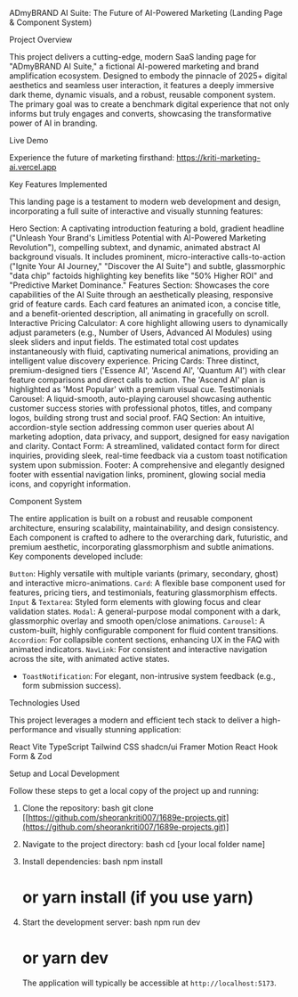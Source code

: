  ADmyBRAND AI Suite: The Future of AI-Powered Marketing (Landing Page & Component System)

 Project Overview

This project delivers a cutting-edge, modern SaaS landing page for "ADmyBRAND AI Suite," a fictional AI-powered marketing and brand amplification ecosystem. Designed to embody the pinnacle of 2025+ digital aesthetics and seamless user interaction, it features a deeply immersive dark theme, dynamic visuals, and a robust, reusable component system. The primary goal was to create a benchmark digital experience that not only informs but truly engages and converts, showcasing the transformative power of AI in branding.

Live Demo

Experience the future of marketing firsthand:
https://kriti-marketing-ai.vercel.app

 Key Features Implemented

This landing page is a testament to modern web development and design, incorporating a full suite of interactive and visually stunning features:

Hero Section:
A captivating introduction featuring a bold, gradient headline ("Unleash Your Brand's Limitless Potential with AI-Powered Marketing Revolution"), compelling subtext, and dynamic, animated abstract AI background visuals. It includes prominent, micro-interactive calls-to-action ("Ignite Your AI Journey," "Discover the AI Suite") and subtle, glassmorphic "data chip" factoids highlighting key benefits like "50% Higher ROI" and "Predictive Market Dominance."
Features Section:
Showcases the core capabilities of the AI Suite through an aesthetically pleasing, responsive grid of feature cards. Each card features an animated icon, a concise title, and a benefit-oriented description, all animating in gracefully on scroll.
Interactive Pricing Calculator:
A core highlight allowing users to dynamically adjust parameters (e.g., Number of Users, Advanced AI Modules) using sleek sliders and input fields. The estimated total cost updates instantaneously with fluid, captivating numerical animations, providing an intelligent value discovery experience.
Pricing Cards:
Three distinct, premium-designed tiers ('Essence AI', 'Ascend AI', 'Quantum AI') with clear feature comparisons and direct calls to action. The 'Ascend AI' plan is highlighted as 'Most Popular' with a premium visual cue.
Testimonials Carousel:
A liquid-smooth, auto-playing carousel showcasing authentic customer success stories with professional photos, titles, and company logos, building strong trust and social proof.
FAQ Section: An intuitive, accordion-style section addressing common user queries about AI marketing adoption, data privacy, and support, designed for easy navigation and clarity.
Contact Form: A streamlined, validated contact form for direct inquiries, providing sleek, real-time feedback via a custom toast notification system upon submission.
Footer: A comprehensive and elegantly designed footer with essential navigation links, prominent, glowing social media icons, and copyright information.

Component System

The entire application is built on a robust and reusable component architecture, ensuring scalability, maintainability, and design consistency. Each component is crafted to adhere to the overarching dark, futuristic, and premium aesthetic, incorporating glassmorphism and subtle animations. Key components developed include:

 `Button`: Highly versatile with multiple variants (primary, secondary, ghost) and interactive micro-animations.
`Card`: A flexible base component used for features, pricing tiers, and testimonials, featuring glassmorphism effects.
 `Input` & `Textarea`: Styled form elements with glowing focus and clear validation states.
`Modal`: A general-purpose modal component with a dark, glassmorphic overlay and smooth open/close animations.
 `Carousel`: A custom-built, highly configurable component for fluid content transitions.
 `Accordion`: For collapsible content sections, enhancing UX in the FAQ with animated indicators.
 `NavLink`: For consistent and interactive navigation across the site, with animated active states.
* `ToastNotification`: For elegant, non-intrusive system feedback (e.g., form submission success).

Technologies Used

This project leverages a modern and efficient tech stack to deliver a high-performance and visually stunning application:

React
Vite
TypeScript
Tailwind CSS
shadcn/ui
Framer Motion
React Hook Form & Zod



 Setup and Local Development

Follow these steps to get a local copy of the project up and running:

1.  Clone the repository:
    bash
    git clone [[https://github.com/sheorankriti007/1689e-projects.git](https://github.com/sheorankriti007/1689e-projects.git)]
 
   
2.  Navigate to the project directory:
    bash
    cd [your local folder name]
  
  
3.  Install dependencies:
    bash
    npm install
    # or yarn install (if you use yarn)

4.  Start the development server:
    bash
    npm run dev
    # or yarn dev
  
    The application will typically be accessible at `http://localhost:5173`.










